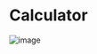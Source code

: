 # Calculator

![image](https://github.com/AR2905/Calculator/assets/125748114/76e6c7b2-5006-4476-969c-941f521784dd)
